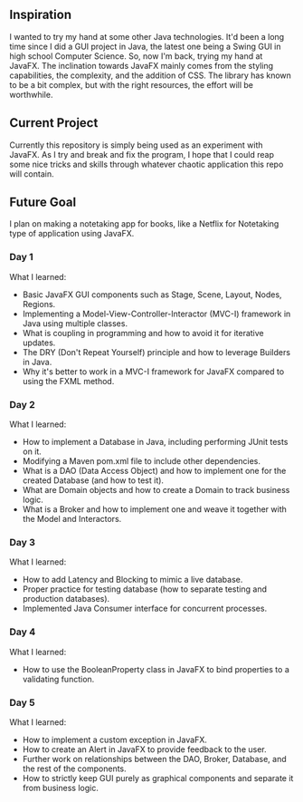 <h2>Inspiration</h2>
<p>I wanted to try my hand at some other Java technologies. It'd been a long time since I did a GUI project in Java, the latest one being a Swing GUI in high school Computer Science.
So, now I'm back, trying my hand at JavaFX. The inclination towards JavaFX mainly comes from the styling capabilities, the complexity, and the addition of CSS. 
The library has known to be a bit complex, but with the right resources, the effort will be worthwhile.</p>

<h2>Current Project</h2>
<p>Currently this repository is simply being used as an experiment with JavaFX. As I try and break and fix the program, I hope that I could reap some nice tricks and skills through
whatever chaotic application this repo will contain.</p>

<h2>Future Goal</h2>
<p>I plan on making a notetaking app for books, like a Netflix for Notetaking type of application using JavaFX.</p>

<h3>Day 1</h3>
<p>What I learned:</p>
<ul>
  <li>Basic JavaFX GUI components such as Stage, Scene, Layout, Nodes, Regions.</li>
  <li>Implementing a Model-View-Controller-Interactor (MVC-I) framework in Java using multiple classes.</li>
  <li>What is coupling in programming and how to avoid it for iterative updates.</li>
  <li>The DRY (Don't Repeat Yourself) principle and how to leverage Builders in Java.</li>
  <li>Why it's better to work in a MVC-I framework for JavaFX compared to using the FXML method.</li>
</ul>

<h3>Day 2</h3>
<p>What I learned:</p>
<ul>
  <li>How to implement a Database in Java, including performing JUnit tests on it.</li>
  <li>Modifying a Maven pom.xml file to include other dependencies.</li>
  <li>What is a DAO (Data Access Object) and how to implement one for the created Database (and how to test it).</li>
  <li>What are Domain objects and how to create a Domain to track business logic.</li>
  <li>What is a Broker and how to implement one and weave it together with the Model and Interactors.</li>
</ul>

<h3>Day 3</h3>
<p>What I learned:</p>
<ul>
  <li>How to add Latency and Blocking to mimic a live database.</li>
  <li>Proper practice for testing database (how to separate testing and production databases).</li>
  <li>Implemented Java Consumer interface for concurrent processes.</li>
</ul>

<h3>Day 4</h3>
<p>What I learned:</p>
<ul>
  <li>How to use the BooleanProperty class in JavaFX to bind properties to a validating function.</li>
</ul>

<h3>Day 5</h3>
<p>What I learned:</p>
<ul>
  <li>How to implement a custom exception in JavaFX.</li>
  <li>How to create an Alert in JavaFX to provide feedback to the user.</li>
  <li>Further work on relationships between the DAO, Broker, Database, and the rest of the components.</li>
  <li>How to strictly keep GUI purely as graphical components and separate it from business logic.</li>
</ul>